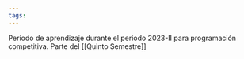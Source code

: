 ```yaml
---
tags:
---
```

Periodo de aprendizaje durante el periodo 2023-II para programación competitiva. 
Parte del [[Quinto Semestre]]

